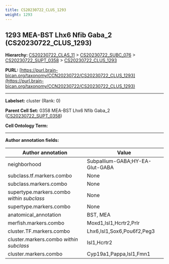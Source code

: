 ```yaml
---
title: CS20230722_CLUS_1293
weight: 1293
---
```

## 1293 MEA-BST Lhx6 Nfib Gaba_2 (CS20230722_CLUS_1293)
<b>Hierarchy: </b>
[CS20230722_CLAS_11](../CS20230722_CLAS_11) >
[CS20230722_SUBC_076](../CS20230722_SUBC_076) >
[CS20230722_SUPT_0358](../CS20230722_SUPT_0358) >
[CS20230722_CLUS_1293](../CS20230722_CLUS_1293)

**PURL:** [https://purl.brain-bican.org/taxonomy/CCN20230722/CS20230722_CLUS_1293](https://purl.brain-bican.org/taxonomy/CCN20230722/CS20230722_CLUS_1293)

---


**Labelset:** cluster (Rank: 0)

**Parent Cell Set:** 0358 MEA-BST Lhx6 Nfib Gaba_2 ([CS20230722_SUPT_0358](../CS20230722_SUPT_0358))



**Cell Ontology Term:** 

[MARKER GENES.]: #


---

[TRANSFERRED ANNOTATIONS.]: #


[AUTHOR ANNOTATION FIELDS.]: #


**Author annotation fields:**

| Author annotation | Value |
|-------------------|-------|
|neighborhood|Subpallium-GABA;HY-EA-Glut-GABA|
|subclass.tf.markers.combo|None|
|subclass.markers.combo|None|
|supertype.markers.combo _within subclass_|None|
|supertype.markers.combo|None|
|anatomical_annotation|BST, MEA|
|merfish.markers.combo|Moxd1,Isl1,Hcrtr2,Prlr|
|cluster.TF.markers.combo|Lhx6,Isl1,Sox6,Pou6f2,Peg3|
|cluster.markers.combo _within subclass_|Isl1,Hcrtr2|
|cluster.markers.combo|Cyp19a1,Pappa,Isl1,Fmn1|
